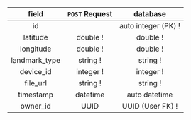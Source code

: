 field | `POST` Request | database |
:-:| :-: | :-:|
id | | auto integer (PK) !
latitude | double ! | double !
longitude | double ! | double !
landmark_type | string ! | string !
device_id | integer ! | integer !
file_url | string ! | string !
timestamp | datetime | auto datetime
owner_id | UUID | UUID (User FK) !

